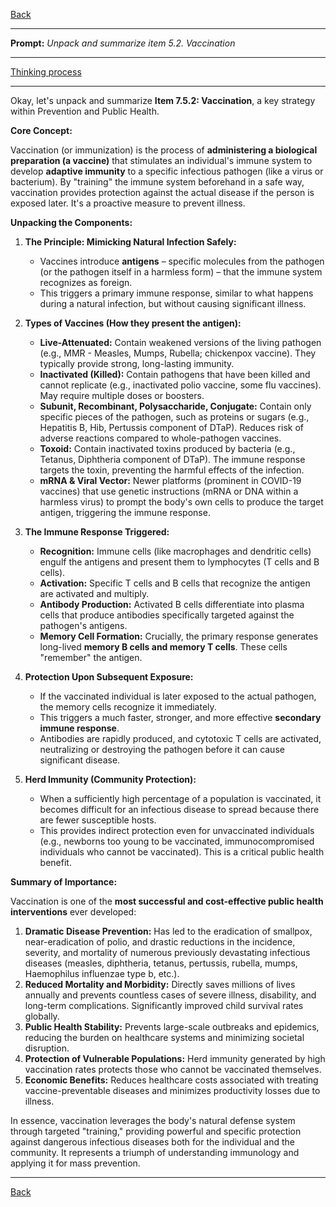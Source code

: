 [Back](../README.md)

---

**Prompt:** *Unpack and summarize item 5.2. Vaccination*

---

[Thinking process](thoughts.md)

---

Okay, let's unpack and summarize **Item 7.5.2: Vaccination**, a key strategy within Prevention and Public Health.

**Core Concept:**

Vaccination (or immunization) is the process of **administering a biological preparation (a vaccine)** that stimulates an individual's immune system to develop **adaptive immunity** to a specific infectious pathogen (like a virus or bacterium). By "training" the immune system beforehand in a safe way, vaccination provides protection against the actual disease if the person is exposed later. It's a proactive measure to prevent illness.

**Unpacking the Components:**

1.  **The Principle: Mimicking Natural Infection Safely:**
    *   Vaccines introduce **antigens** – specific molecules from the pathogen (or the pathogen itself in a harmless form) – that the immune system recognizes as foreign.
    *   This triggers a primary immune response, similar to what happens during a natural infection, but without causing significant illness.

2.  **Types of Vaccines (How they present the antigen):**
    *   **Live-Attenuated:** Contain weakened versions of the living pathogen (e.g., MMR - Measles, Mumps, Rubella; chickenpox vaccine). They typically provide strong, long-lasting immunity.
    *   **Inactivated (Killed):** Contain pathogens that have been killed and cannot replicate (e.g., inactivated polio vaccine, some flu vaccines). May require multiple doses or boosters.
    *   **Subunit, Recombinant, Polysaccharide, Conjugate:** Contain only specific pieces of the pathogen, such as proteins or sugars (e.g., Hepatitis B, Hib, Pertussis component of DTaP). Reduces risk of adverse reactions compared to whole-pathogen vaccines.
    *   **Toxoid:** Contain inactivated toxins produced by bacteria (e.g., Tetanus, Diphtheria component of DTaP). The immune response targets the toxin, preventing the harmful effects of the infection.
    *   **mRNA & Viral Vector:** Newer platforms (prominent in COVID-19 vaccines) that use genetic instructions (mRNA or DNA within a harmless virus) to prompt the body's own cells to produce the target antigen, triggering the immune response.

3.  **The Immune Response Triggered:**
    *   **Recognition:** Immune cells (like macrophages and dendritic cells) engulf the antigens and present them to lymphocytes (T cells and B cells).
    *   **Activation:** Specific T cells and B cells that recognize the antigen are activated and multiply.
    *   **Antibody Production:** Activated B cells differentiate into plasma cells that produce antibodies specifically targeted against the pathogen's antigens.
    *   **Memory Cell Formation:** Crucially, the primary response generates long-lived **memory B cells and memory T cells**. These cells "remember" the antigen.

4.  **Protection Upon Subsequent Exposure:**
    *   If the vaccinated individual is later exposed to the actual pathogen, the memory cells recognize it immediately.
    *   This triggers a much faster, stronger, and more effective **secondary immune response**.
    *   Antibodies are rapidly produced, and cytotoxic T cells are activated, neutralizing or destroying the pathogen before it can cause significant disease.

5.  **Herd Immunity (Community Protection):**
    *   When a sufficiently high percentage of a population is vaccinated, it becomes difficult for an infectious disease to spread because there are fewer susceptible hosts.
    *   This provides indirect protection even for unvaccinated individuals (e.g., newborns too young to be vaccinated, immunocompromised individuals who cannot be vaccinated). This is a critical public health benefit.

**Summary of Importance:**

Vaccination is one of the **most successful and cost-effective public health interventions** ever developed:

1.  **Dramatic Disease Prevention:** Has led to the eradication of smallpox, near-eradication of polio, and drastic reductions in the incidence, severity, and mortality of numerous previously devastating infectious diseases (measles, diphtheria, tetanus, pertussis, rubella, mumps, Haemophilus influenzae type b, etc.).
2.  **Reduced Mortality and Morbidity:** Directly saves millions of lives annually and prevents countless cases of severe illness, disability, and long-term complications. Significantly improved child survival rates globally.
3.  **Public Health Stability:** Prevents large-scale outbreaks and epidemics, reducing the burden on healthcare systems and minimizing societal disruption.
4.  **Protection of Vulnerable Populations:** Herd immunity generated by high vaccination rates protects those who cannot be vaccinated themselves.
5.  **Economic Benefits:** Reduces healthcare costs associated with treating vaccine-preventable diseases and minimizes productivity losses due to illness.

In essence, vaccination leverages the body's natural defense system through targeted "training," providing powerful and specific protection against dangerous infectious diseases both for the individual and the community. It represents a triumph of understanding immunology and applying it for mass prevention.

---

[Back](../README.md)
